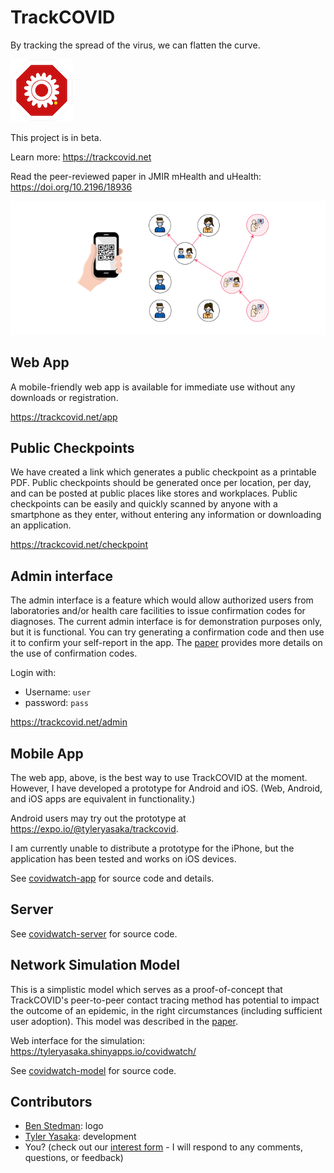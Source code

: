 # TrackCOVID

By tracking the spread of the virus, we can flatten the curve.

![logo](doc/logo.png)

This project is in beta.

Learn more:
https://trackcovid.net

Read the peer-reviewed paper in JMIR mHealth and uHealth:
https://doi.org/10.2196/18936

![network](doc/interactions.png)

## Web App

A mobile-friendly web app is available for immediate use without any downloads or registration.

https://trackcovid.net/app

## Public Checkpoints

We have created a link which generates a public checkpoint as a printable PDF. Public checkpoints should be generated once per location, per day, and can be posted at public places like stores and workplaces. Public checkpoints can be easily and quickly scanned by anyone with a smartphone as they enter, without entering any information or downloading an application.

https://trackcovid.net/checkpoint

## Admin interface

The admin interface is a feature which would allow authorized users from laboratories and/or health care facilities to issue confirmation codes for diagnoses. The current admin interface is for demonstration purposes only, but it is functional. You can try generating a confirmation code and then use it to confirm your self-report in the app. The [paper](https://preprints.jmir.org/preprint/18936/accepted) provides more details on the use of confirmation codes.

Login with:
- Username: `user`
- password: `pass`

https://trackcovid.net/admin

## Mobile App

The web app, above, is the best way to use TrackCOVID at the moment. However, I have developed a prototype for Android and iOS. (Web, Android, and iOS apps are equivalent in functionality.)

Android users may try out the prototype at https://expo.io/@tyleryasaka/trackcovid.

I am currently unable to distribute a prototype for the iPhone, but the application has been tested and works on iOS devices.

See [covidwatch-app](covidwatch-app) for source code and details.

## Server

See [covidwatch-server](covidwatch-server) for source code.

## Network Simulation Model
This is a simplistic model which serves as a proof-of-concept that TrackCOVID's peer-to-peer contact tracing method has potential to impact the outcome of an epidemic, in the right circumstances (including sufficient user adoption). This model was described in the [paper](https://preprints.jmir.org/preprint/18936/accepted).

Web interface for the simulation: https://tyleryasaka.shinyapps.io/covidwatch/

See [covidwatch-model](covidwatch-model) for source code.

## Contributors

- [Ben Stedman](https://benstedman.com/): logo
- [Tyler Yasaka](https://tyleryasaka.me/): development
- You? (check out our [interest form](https://docs.google.com/forms/d/e/1FAIpQLSfj8AxQ5hVYF2cvlZGv1yopOCLHn71NigqPjyFYSv6sEaQijg/viewform?usp=sf_link) - I will respond to any comments, questions, or feedback)
